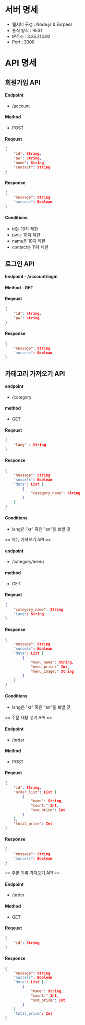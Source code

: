 # 서버 명세

- 웹서버 구성 : Node.js & Exrpess  
- 통식 방식 : REST  
- IP주소 : 3.35.214.92  
- Port : 3000  

# API 명세

## 회원가입 API

#### Endpoint 
- /account  
#### Method 
- POST  
#### Reqeust  
```json
{
	"id": String,
	"pw": String,
	"name": String,
	"contact": String
}
```
#### Response
```json
{
	"message": String
	"success": Boolean
}
```
#### Conditions
- id는 10자 제한
- pw는 10자 제한
- name은 10자 제한
- contact는 11자 제한


## 로그인 API 

#### Endpoint - /account/login
#### Method - GET
#### Reqeust
```json
{
	"id": string,
	"pw": string
}
```
#### Response
```json
{
	"message": String
	"success": Boolean	
}
```

## 카테고리 가져오기 API

#### endpoint 
- /category
#### method 
- GET
#### Reqeust
```json
{
	"lang" : String
}
```
#### Response
```json
{
	"message": String
	"success": Boolean
	"data": List [
		{
			"category_name": String
		}
	]
}
```
#### Conditions
- lang은 "kr" 혹은 "en"을 보낼 것


== 메뉴 가져오기 API ==

#### endpoint 
- /category/menu
#### method 
- GET
#### Reqeust
```json
{
	"category_name": String
	"lang": String
}
```
#### Response
```json
{
	"message": String
	"success": Boolean	
	"data": List [
		{
			"menu_name": String,
			"menu_price:" Int,
			"menu_image:" String
		}
	]            
}
```
#### Conditions
- lang은 "kr" 혹은 "en"을 보낼 것


== 주문 내용 넣기 API ==

#### Endpoint 
- /order
#### Method 
- POST
#### Reqeust
```json
{
	"id": String,
	"order_list": List [
		{
			"name": String,
			"count:" Int,
			"sum_price": Int
		}
	],
	"total_price": Int
}
```
#### Response
```json
{
	"message": String
	"success": Boolean	
}
```

== 주문 기록 가져오기 API ==

#### Endpoint 
- /order
#### Method 
- GET
#### Reqeust
```json
{
	"id": String
}
```
#### Response
```json
{
	"message": String
	"success": Boolean	
	"data": List [
		{
			"name": String,
			"count:" Int,
			"sum_price": Int
		}
	]
	"total_price": Int
}
```

